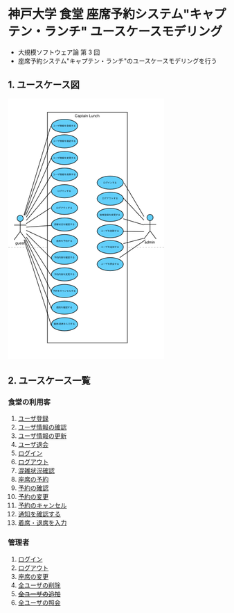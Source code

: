 # 神戸大学 食堂 座席予約システム"キャプテン・ランチ" ユースケースモデリング

- 大規模ソフトウェア論 第 3 回
- 座席予約システム"キャプテン・ランチ"のユースケースモデリングを行う

## 1. ユースケース図

![usecase_figure](./img/UseCase.png)

## 2. ユースケース一覧

### 食堂の利用客

1. [ユーザ登録](./usecase_user_register.md)
1. [ユーザ情報の確認](./usecase_user_inform.md)
1. [ユーザ情報の更新](./usecase_user_update.md)
1. [ユーザ退会](./usecase_user_unsubscribe.md)
1. [ログイン](./usecase_user_login.md)
1. [ログアウト](./usecase_user_logout.md)
1. [混雑状況確認](./usecase_user_congestion.md)
1. [座席の予約](./usecase_user_reservation.md)
1. [予約の確認](./usecase_user_confirm_reservation.md)
1. [予約の変更](./usecase_user_update_reservation.md)
1. [予約のキャンセル](./usecase_user_cancel_reservation.md)
1. [通知を確認する](./usecase_user_notification.md)
1. [着席・退席を入力](./usecase_user_enterStatus.md)

### 管理者

1. [ログイン](./usecase_admin_login.md)
1. [ログアウト](./usecase_admin_logout.md)
1. [座席の変更](./usecase_admin_arrange_chairs.md)
1. [全ユーザの削除](./usecase_admin_deleteUser.md)
1. ~~[全ユーザの追加](./usecase_admin_add_anyUser.md)~~
1. [全ユーザの照会](./usecase_admin_checkAnyUser.md)
